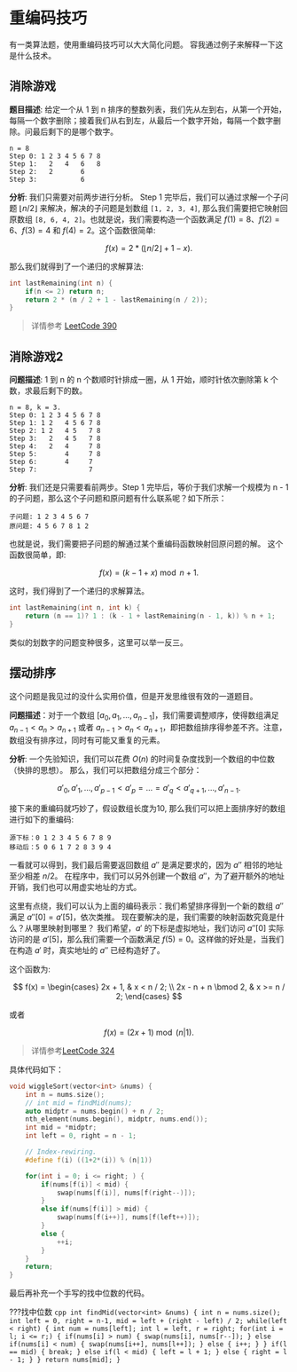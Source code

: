# 重编码技巧

有一类算法题，使用重编码技巧可以大大简化问题。
容我通过例子来解释一下这是什么技术。

## 消除游戏 

**题目描述**: 给定一个从 1 到 n 排序的整数列表，我们先从左到右，从第一个开始，每隔一个数字删除；接着我们从右到左，从最后一个数字开始，每隔一个数字删除。问最后剩下的是哪个数字。
```
n = 8
Step 0: 1 2 3 4 5 6 7 8
Step 1:   2   4   6   8
Step 2:   2       6
Step 3:           6
```

**分析**: 我们只需要对前两步进行分析。 Step 1 完毕后，我们可以通过求解一个子问题 $\left\lfloor n / 2 \right\rfloor$ 来解决，解决的子问题是划数组 `[1, 2, 3, 4]`, 那么我们需要把它映射回原数组 `[8, 6, 4, 2]`。也就是说，我们需要构造一个函数满足 $f(1) = 8$、$f(2) = 6$、$f(3) = 4$ 和 $f(4) = 2$。这个函数很简单:

$$
    f(x) = 2 * (\lfloor n / 2 \rfloor + 1 - x).
$$

那么我们就得到了一个递归的求解算法:

```cpp
int lastRemaining(int n) {
    if(n <= 2) return n;
    return 2 * (n / 2 + 1 - lastRemaining(n / 2));
}
```

> 详情参考 [LeetCode 390](https://leetcode-cn.com/problems/elimination-game/)

## 消除游戏2

**问题描述**: 1 到 n 的 n 个数顺时针排成一圈，从 1 开始，顺时针依次删除第 k 个数，求最后剩下的数。

```
n = 8, k = 3.
Step 0: 1 2 3 4 5 6 7 8
Step 1: 1 2   4 5 6 7 8  
Step 2: 1 2   4 5   7 8  
Step 3:   2   4 5   7 8  
Step 4:   2   4     7 8  
Step 5:       4     7 8  
Step 6:       4     7    
Step 7:             7    
```

**分析**: 我们还是只需要看前两步。Step 1 完毕后，等价于我们求解一个规模为 n - 1 的子问题，那么这个子问题和原问题有什么联系呢？如下所示：

```
子问题: 1 2 3 4 5 6 7
原问题: 4 5 6 7 8 1 2 
```

也就是说，我们需要把子问题的解通过某个重编码函数映射回原问题的解。
这个函数很简单，即:

$$
    f(x) = (k - 1 + x) \bmod n + 1.
$$

这时，我们得到了一个递归的求解算法。

```cpp
int lastRemaining(int n, int k) {
    return (n == 1)? 1 : (k - 1 + lastRemaining(n - 1, k)) % n + 1;
}
```

类似的划数字的问题变种很多，这里可以举一反三。

## 摆动排序

这个问题是我见过的没什么实用价值，但是开发思维很有效的一道题目。

**问题描述**：对于一个数组 $[a_0, a_1, \ldots, a_{n-1}]$，我们需要调整顺序，使得数组满足 $a_{n-1} < a_{n} > a_{n+1}$ 或者 $a_{n-1} > a_{n} < a_{n+1}$，即把数组排序得参差不齐。注意，数组没有排序过，同时有可能又重复的元素。

**分析**: 
一个先验知识，我们可以花费 $O(n)$ 的时间复杂度找到一个数组的中位数（快排的思想）。
那么，我们可以把数组分成三个部分：

$$
    a'_0, a'_1, \ldots, a'_{p-1} < a'_{p} = \ldots = a'_{q} < a'_{q+1}, \ldots, a'_{n-1}.
$$

接下来的重编码就巧妙了，假设数组长度为10, 那么我们可以把上面排序好的数组进行如下的重编码:
```
源下标：0 1 2 3 4 5 6 7 8 9
移动后：5 0 6 1 7 2 8 3 9 4
```

一看就可以得到，我们最后需要返回数组 $a''$ 是满足要求的，因为 $a''$ 相邻的地址至少相差 $n/2$。
在程序中，我们可以另外创建一个数组 $a''$，为了避开额外的地址开销，我们也可以用虚实地址的方式。

这里有点绕，我们可以认为上面的编码表示：我们希望排序得到一个新的数组 $a''$ 满足 $a''[0] = a'[5]$，依次类推。
现在要解决的是，我们需要的映射函数究竟是什么？从哪里映射到哪里？
我们希望，$a'$ 的下标是虚拟地址，我们访问 $a''[0]$ 实际访问的是 $a'[5]$，那么我们需要一个函数满足 $f(5) = 0$。这样做的好处是，当我们在构造 $a'$ 时，真实地址的 $a''$ 已经构造好了。

这个函数为:

$$
    f(x) = 
    \begin{cases}
    2x + 1, & x < n / 2; \\
    2x - n + n \bmod 2, & x >= n / 2;
    \end{cases}
$$

或者

$$
    f(x) = (2x + 1) \bmod (n \vert 1).
$$

> 详情参考[LeetCode 324](https://leetcode-cn.com/problems/wiggle-sort-ii/)

具体代码如下：

```cpp
void wiggleSort(vector<int> &nums) {
    int n = nums.size();
    // int mid = findMid(nums);
    auto midptr = nums.begin() + n / 2;
    nth_element(nums.begin(), midptr, nums.end());
    int mid = *midptr;
    int left = 0, right = n - 1;

    // Index-rewiring.
    #define f(i) ((1+2*(i)) % (n|1))

    for(int i = 0; i <= right; ) {
        if(nums[f(i)] < mid) {
            swap(nums[f(i)], nums[f(right--)]);
        }
        else if(nums[f(i)] > mid) {
            swap(nums[f(i++)], nums[f(left++)]);
        }
        else {
            ++i;
        }
    }
    return;
}
```

最后再补充一个手写的找中位数的代码。

???找中位数
    ```cpp
    int findMid(vector<int> &nums) {
        int n = nums.size();
        int left = 0, right = n-1, mid = left + (right - left) / 2;
        while(left < right) {
            int num = nums[left];
            int l = left, r = right;
            for(int i = l; i <= r;) {
                if(nums[i] > num) {
                    swap(nums[i], nums[r--]);
                }
                else if(nums[i] < num) {
                    swap(nums[i++], nums[l++]);
                }
                else {
                    i++;
                }
            }
            if(l == mid) {
                break;
            }
            else if(l < mid) {
                left = l + 1;
            }
            else {
                right = l - 1;
            }
        }
        return nums[mid];
    }
    ```

